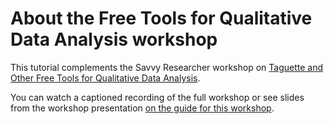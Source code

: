 # About the Free Tools for Qualitative Data Analysis workshop 

This tutorial complements the Savvy Researcher workshop on [Taguette and Other Free Tools for Qualitative Data Analysis](https://guides.library.illinois.edu/qualitative/workshops/free). 

You can watch a captioned recording of the full workshop or see slides from the workshop presentation [on the guide for this workshop](https://guides.library.illinois.edu/qualitative/workshops/free). 

